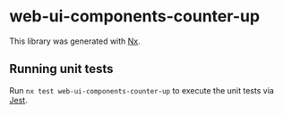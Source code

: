 # web-ui-components-counter-up

This library was generated with [Nx](https://nx.dev).

## Running unit tests

Run `nx test web-ui-components-counter-up` to execute the unit tests via [Jest](https://jestjs.io).
